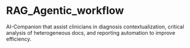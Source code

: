 # RAG_Agentic_workflow
AI-Companion that assist clinicians in diagnosis contextualization, critical analysis of heterogeneous docs, and reporting automation to improve efficiency.
